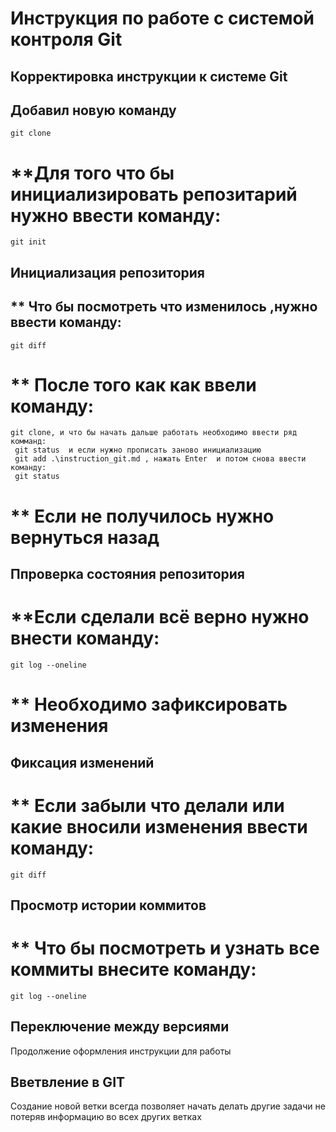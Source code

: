 # **Инструкция по работе с системой контроля Git**
## **Корректировка инструкции к системе Git**
## **Добавил новую команду**
    git clone
# **Для того что бы инициализировать репозитарий нужно ввести команду:
    git init
## Инициализация репозитория
## ** Что бы посмотреть что изменилось ,нужно ввести команду:
    git diff
# ** После того как как ввели команду:
    git clone, и что бы начать дальше работать необходимо ввести ряд комманд:
     git status  и если нужно прописать заново инициализацию 
     git add .\instruction_git.md , нажать Enter  и потом снова ввести команду:
     git status 
# ** Если не получилось нужно вернуться назад
## Ппроверка состояния репозитория
# **Если сделали всё верно нужно внести команду:
    git log --oneline

# ** Необходимо зафиксировать изменения 
## Фиксация изменений
# ** Если забыли что делали или какие вносили изменения ввести команду:
    git diff
## Просмотр истории коммитов
# ** Что бы посмотреть  и узнать  все коммиты внесите команду:
    git log --oneline
## Переключение между версиями
Продолжение оформления инструкции для работы
## Вветвление в GIT

Создание новой ветки всегда позволяет начать делать другие задачи не потеряв информацию  во всех других ветках